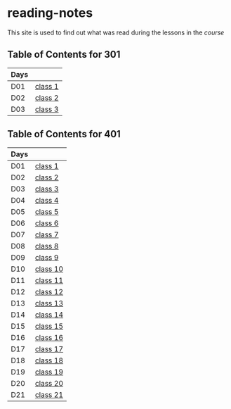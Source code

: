 # reading-notes

This site is used to find out what was read during the lessons in the *course*

## Table of Contents for 301
  
| Days  |       |
| ---   |   --- |
|  D01  |    [class 1](301/read01.md)   |
|  D02  |    [class 2](301/read02.md)   |
|  D03  |    [class 3](301/read03.md)   |



## Table of Contents for 401

| Days  |       |
| ---   |   --- |
|  D01  |    [class 1](401/read01.md)   |
|  D02  |    [class 2](401/read02.md)   |
|  D03  |    [class 3](401/read03.md)   |
|  D04  |    [class 4](401/read04.md)   |
|  D05  |    [class 5](401/read05.md)   |
|  D06  |    [class 6](401/read06.md)   |
|  D07  |    [class 7](401/read07.md)   |
|  D08  |    [class 8](401/read08.md)   |
|  D09  |    [class 9](401/read09.md)   |
|  D10  |    [class 10](401/read10.md)  |
|  D11  |    [class 11](401/read11.md)  |
|  D12  |    [class 12](401/read12.md)  |
|  D13  |    [class 13](401/read13.md)  |
|  D14  |    [class 14](401/read14.md)  |
|  D15  |    [class 15](401/read15.md)  |
|  D16  |    [class 16](401/read16.md)  |
|  D17  |    [class 17](401/read17.md)  |
|  D18  |    [class 18](401/read18.md)  |
|  D19  |    [class 19](401/read19.md)  |
|  D20  |    [class 20](401/read20.md)  |
|  D21  |    [class 21](401/read21.md)  |




